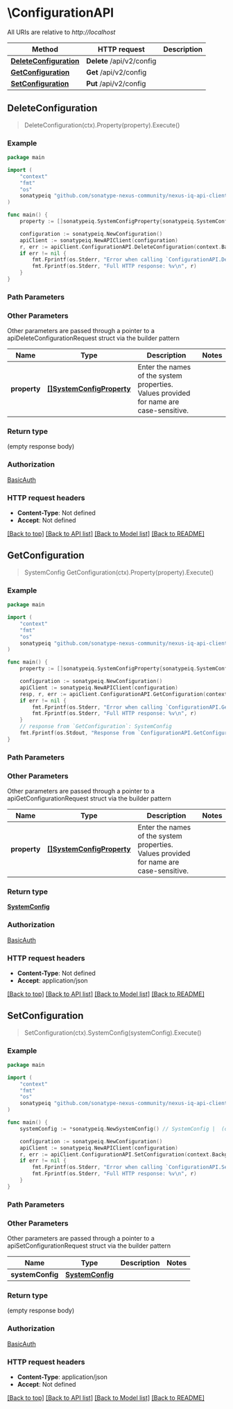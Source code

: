 # \ConfigurationAPI

All URIs are relative to *http://localhost*

Method | HTTP request | Description
------------- | ------------- | -------------
[**DeleteConfiguration**](ConfigurationAPI.md#DeleteConfiguration) | **Delete** /api/v2/config | 
[**GetConfiguration**](ConfigurationAPI.md#GetConfiguration) | **Get** /api/v2/config | 
[**SetConfiguration**](ConfigurationAPI.md#SetConfiguration) | **Put** /api/v2/config | 



## DeleteConfiguration

> DeleteConfiguration(ctx).Property(property).Execute()





### Example

```go
package main

import (
	"context"
	"fmt"
	"os"
	sonatypeiq "github.com/sonatype-nexus-community/nexus-iq-api-client-go"
)

func main() {
	property := []sonatypeiq.SystemConfigProperty{sonatypeiq.SystemConfigProperty("baseUrl")} // []SystemConfigProperty | Enter the names of the system properties. Values provided for name are case-sensitive. (optional)

	configuration := sonatypeiq.NewConfiguration()
	apiClient := sonatypeiq.NewAPIClient(configuration)
	r, err := apiClient.ConfigurationAPI.DeleteConfiguration(context.Background()).Property(property).Execute()
	if err != nil {
		fmt.Fprintf(os.Stderr, "Error when calling `ConfigurationAPI.DeleteConfiguration``: %v\n", err)
		fmt.Fprintf(os.Stderr, "Full HTTP response: %v\n", r)
	}
}
```

### Path Parameters



### Other Parameters

Other parameters are passed through a pointer to a apiDeleteConfigurationRequest struct via the builder pattern


Name | Type | Description  | Notes
------------- | ------------- | ------------- | -------------
 **property** | [**[]SystemConfigProperty**](SystemConfigProperty.md) | Enter the names of the system properties. Values provided for name are case-sensitive. | 

### Return type

 (empty response body)

### Authorization

[BasicAuth](../README.md#BasicAuth)

### HTTP request headers

- **Content-Type**: Not defined
- **Accept**: Not defined

[[Back to top]](#) [[Back to API list]](../README.md#documentation-for-api-endpoints)
[[Back to Model list]](../README.md#documentation-for-models)
[[Back to README]](../README.md)


## GetConfiguration

> SystemConfig GetConfiguration(ctx).Property(property).Execute()





### Example

```go
package main

import (
	"context"
	"fmt"
	"os"
	sonatypeiq "github.com/sonatype-nexus-community/nexus-iq-api-client-go"
)

func main() {
	property := []sonatypeiq.SystemConfigProperty{sonatypeiq.SystemConfigProperty("baseUrl")} // []SystemConfigProperty | Enter the names of the system properties. Values provided for name are case-sensitive. (optional)

	configuration := sonatypeiq.NewConfiguration()
	apiClient := sonatypeiq.NewAPIClient(configuration)
	resp, r, err := apiClient.ConfigurationAPI.GetConfiguration(context.Background()).Property(property).Execute()
	if err != nil {
		fmt.Fprintf(os.Stderr, "Error when calling `ConfigurationAPI.GetConfiguration``: %v\n", err)
		fmt.Fprintf(os.Stderr, "Full HTTP response: %v\n", r)
	}
	// response from `GetConfiguration`: SystemConfig
	fmt.Fprintf(os.Stdout, "Response from `ConfigurationAPI.GetConfiguration`: %v\n", resp)
}
```

### Path Parameters



### Other Parameters

Other parameters are passed through a pointer to a apiGetConfigurationRequest struct via the builder pattern


Name | Type | Description  | Notes
------------- | ------------- | ------------- | -------------
 **property** | [**[]SystemConfigProperty**](SystemConfigProperty.md) | Enter the names of the system properties. Values provided for name are case-sensitive. | 

### Return type

[**SystemConfig**](SystemConfig.md)

### Authorization

[BasicAuth](../README.md#BasicAuth)

### HTTP request headers

- **Content-Type**: Not defined
- **Accept**: application/json

[[Back to top]](#) [[Back to API list]](../README.md#documentation-for-api-endpoints)
[[Back to Model list]](../README.md#documentation-for-models)
[[Back to README]](../README.md)


## SetConfiguration

> SetConfiguration(ctx).SystemConfig(systemConfig).Execute()





### Example

```go
package main

import (
	"context"
	"fmt"
	"os"
	sonatypeiq "github.com/sonatype-nexus-community/nexus-iq-api-client-go"
)

func main() {
	systemConfig := *sonatypeiq.NewSystemConfig() // SystemConfig |  (optional)

	configuration := sonatypeiq.NewConfiguration()
	apiClient := sonatypeiq.NewAPIClient(configuration)
	r, err := apiClient.ConfigurationAPI.SetConfiguration(context.Background()).SystemConfig(systemConfig).Execute()
	if err != nil {
		fmt.Fprintf(os.Stderr, "Error when calling `ConfigurationAPI.SetConfiguration``: %v\n", err)
		fmt.Fprintf(os.Stderr, "Full HTTP response: %v\n", r)
	}
}
```

### Path Parameters



### Other Parameters

Other parameters are passed through a pointer to a apiSetConfigurationRequest struct via the builder pattern


Name | Type | Description  | Notes
------------- | ------------- | ------------- | -------------
 **systemConfig** | [**SystemConfig**](SystemConfig.md) |  | 

### Return type

 (empty response body)

### Authorization

[BasicAuth](../README.md#BasicAuth)

### HTTP request headers

- **Content-Type**: application/json
- **Accept**: Not defined

[[Back to top]](#) [[Back to API list]](../README.md#documentation-for-api-endpoints)
[[Back to Model list]](../README.md#documentation-for-models)
[[Back to README]](../README.md)

